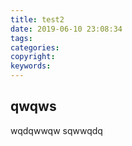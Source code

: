 ```yaml
---
title: test2
date: 2019-06-10 23:08:34
tags:
categories:
copyright:
keywords:
---
```

qwqws
----
wqdqwwqw
sqwwqdq
